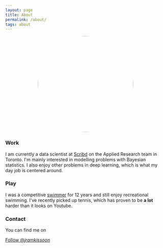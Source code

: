 ```yaml
---
layout: page
title: About
permalink: /about/
tags: about
---
```


<img style="display: block; margin-left: auto; margin-right: auto; object-fit: cover; border-radius:50%;" width="300" height="300" src="/assets/profile.JPG" align="middle" alt="Profile">


### Work

I am currently a data scientist at [Scribd](https://www.scribd.com) on the Applied Research team in Toronto. I'm mainly interested in modelling problems with Bayesian statistics. I also enjoy other problems in deep learning, which is what my day job is centered around.


### Play

I was a competitive [swimmer](https://www.swimrankings.net/index.php?page=athleteDetail&athleteId=4849767) for 12 years and still enjoy recreational swimming. I've recently picked up tennis, which has proven to be **a lot** harder than it looks on Youtube.


### Contact 

You can find me on 

<a href="https://twitter.com/_jramkissoon" class="twitter-follow-button" data-show-count="false">Follow @_jramkissoon_</a><script async src="https://platform.twitter.com/widgets.js" charset="utf-8"></script>